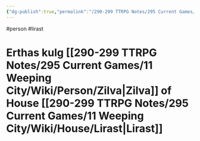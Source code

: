 ```yaml
---
{"dg-publish":true,"permalink":"/290-299 TTRPG Notes/295 Current Games/11 Weeping City/Wiki/Person/Erthas/"}
---
```



#person #lirast 

# Erthas kulg [[290-299 TTRPG Notes/295 Current Games/11 Weeping City/Wiki/Person/Zilva\|Zilva]] of House [[290-299 TTRPG Notes/295 Current Games/11 Weeping City/Wiki/House/Lirast\|Lirast]]